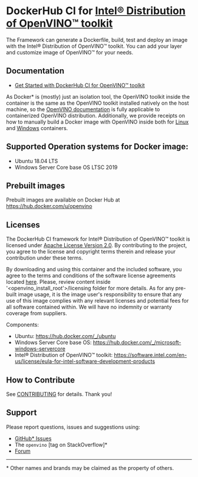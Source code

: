 # DockerHub CI for [Intel® Distribution of OpenVINO™ toolkit](https://github.com/openvinotoolkit/openvino)
The Framework can generate a Dockerfile, build, test and deploy an image with the Intel® Distribution of OpenVINO™ toolkit.
You can add your layer and customize image of OpenVINO™ for your needs. 

## Documentation
* [Get Started with DockerHub CI for OpenVINO™ toolkit](get-started.md)

As Docker\* is (mostly) just an isolation tool, the OpenVINO toolkit inside the container is the same as the OpenVINO toolkit installed natively on the host machine, 
so the [OpenVINO documentation](https://docs.openvinotoolkit.org/) is fully applicable to containerized OpenVINO distribution.
Additionally, we provide receipts on how to manually build a Docker image with OpenVINO inside both for 
[Linux](https://docs.openvinotoolkit.org/latest/_docs_install_guides_installing_openvino_docker_linux.html) and [Windows](https://docs.openvinotoolkit.org/latest/_docs_install_guides_installing_openvino_docker_windows.html) containers.

## Supported Operation systems for Docker image:
 - Ubuntu 18.04 LTS
 - Windows Server Core base OS LTSC 2019

## Prebuilt images

Prebuilt images are available on Docker Hub at https://hub.docker.com/u/openvino

## Licenses
The DockerHub CI framework for Intel® Distribution of OpenVINO™ toolkit is licensed under [Apache License Version 2.0](LICENSE).
By contributing to the project, you agree to the license and copyright terms therein and release your contribution under these terms.

By downloading and using this container and the included software, you agree to the terms and conditions of the software license agreements located [here](https://software.intel.com/en-us/license/eula-for-intel-software-development-products).
Please, review content inside '<openvino_install_root'>/licensing folder for more details.
As for any pre-built image usage, it is the image user's responsibility to ensure that any use of this image complies with any relevant licenses and potential fees for all software contained within. 
We will have no indemnity or warranty coverage from suppliers.

Components:
- Ubuntu: https://hub.docker.com/_/ubuntu
- Windows Server Core base OS: https://hub.docker.com/_/microsoft-windows-servercore
- Intel® Distribution of OpenVINO™ toolkit: https://software.intel.com/en-us/license/eula-for-intel-software-development-products


## How to Contribute
See [CONTRIBUTING](./CONTRIBUTING.md) for details. Thank you!

## Support
Please report questions, issues and suggestions using:

* [GitHub* Issues](https://github.com/openvinotoolkit/docker_ci/issues) 
* The `openvino` [tag on StackOverflow]\*
* [Forum](https://software.intel.com/en-us/forums/computer-vision)

---
\* Other names and brands may be claimed as the property of others.
